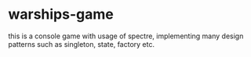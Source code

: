 # warships-game
this is a console game with usage of spectre, implementing many design patterns such as singleton, state, factory etc.
